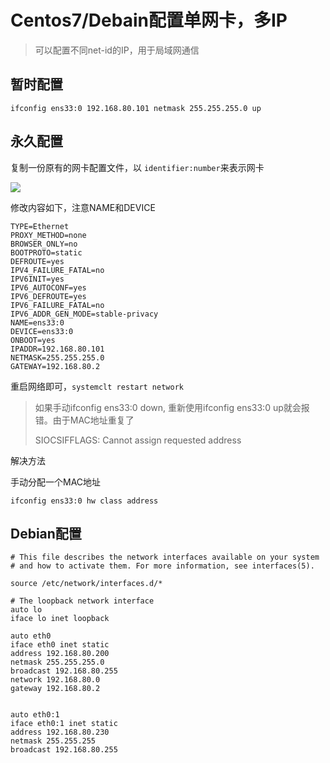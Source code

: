 # Centos7/Debain配置单网卡，多IP

> 可以配置不同net-id的IP，用于局域网通信

## 暂时配置

```
ifconfig ens33:0 192.168.80.101 netmask 255.255.255.0 up
```

## 永久配置

复制一份原有的网卡配置文件，以 `identifier:number`来表示网卡

<img src="..\..\..\..\..\imgs\_Linux\Snipaste_2020-09-18_14-01-45.png"/>

修改内容如下，注意NAME和DEVICE

```
TYPE=Ethernet
PROXY_METHOD=none
BROWSER_ONLY=no
BOOTPROTO=static
DEFROUTE=yes
IPV4_FAILURE_FATAL=no
IPV6INIT=yes
IPV6_AUTOCONF=yes
IPV6_DEFROUTE=yes
IPV6_FAILURE_FATAL=no
IPV6_ADDR_GEN_MODE=stable-privacy
NAME=ens33:0
DEVICE=ens33:0
ONBOOT=yes
IPADDR=192.168.80.101
NETMASK=255.255.255.0
GATEWAY=192.168.80.2
```

重启网络即可，`systemclt restart network`

> 如果手动ifconfig ens33:0 down, 重新使用ifconfig ens33:0 up就会报错。由于MAC地址重复了
>
> SIOCSIFFLAGS: Cannot assign requested address

解决方法

手动分配一个MAC地址

`ifconfig ens33:0 hw class address`

## Debian配置

```
# This file describes the network interfaces available on your system
# and how to activate them. For more information, see interfaces(5).

source /etc/network/interfaces.d/*

# The loopback network interface
auto lo
iface lo inet loopback

auto eth0
iface eth0 inet static
address 192.168.80.200
netmask 255.255.255.0
broadcast 192.168.80.255
network 192.168.80.0
gateway 192.168.80.2


auto eth0:1
iface eth0:1 inet static
address 192.168.80.230
netmask 255.255.255
broadcast 192.168.80.255
```

